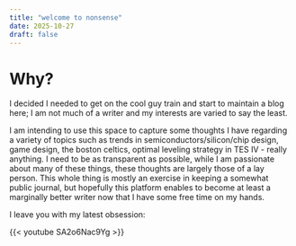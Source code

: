 ```yaml
---
title: "welcome to nonsense"
date: 2025-10-27
draft: false
---
```

# Why?
I decided I needed to get on the cool guy train and start to maintain a blog here; I am not much of a writer and my interests are varied to say the least. 

I am intending to use this space to capture some thoughts I have regarding a variety of topics such as trends in semiconductors/silicon/chip design, game design, the boston celtics, optimal leveling strategy in TES IV - really anything. I need to be as transparent as possible, while I am passionate about many of these things, these thoughts are largely those of a lay person. This whole thing is mostly an exercise in keeping a somewhat public journal, but hopefully this platform enables to become at least a marginally better writer now that I have some free time on my hands. 

I leave you with my latest obsession:

{{< youtube SA2o6Nac9Yg >}}

